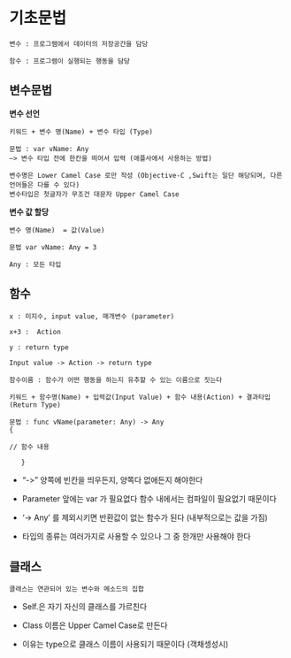 # 기초문법

~~~~
변수 : 프로그램에서 데이터의 저장공간을 담당

함수 : 프로그램이 실행되는 행동을 담당
~~~~

## 변수문법

**변수 선언**

~~~~
키워드 + 변수 명(Name) + 변수 타입 (Type)

문법 : var vName: Any 
—> 변수 타입 전에 한칸을 띄어서 입력 (애플사에서 사용하는 방법)

변수명은 Lower Camel Case 로만 작성 (Objective-C ,Swift는 일단 해당되며, 다른 언어들은 다를 수 있다)
변수타입은 첫글자가 무조건 대문자 Upper Camel Case
~~~~
**변수 값 할당**

~~~~
변수 명(Name)  = 값(Value)

문법 var vName: Any = 3

Any : 모든 타입
~~~~

## 함수

~~~~
x : 미지수, input value, 매개변수 (parameter)

x+3 :  Action

y : return type

Input value -> Action -> return type

함수이름 : 함수가 어떤 행동을 하는지 유추할 수 있는 이름으로 짓는다

키워드 + 함수명(Name) + 입력값(Input Value) + 함수 내용(Action) + 결과타입 (Return Type)

문법 : func vName(parameter: Any) -> Any
{

// 함수 내용
 
   } 
~~~~

* “->” 양쪽에 빈칸을 띄우든지, 양쪽다 없애든지 해야한다

* Parameter 앞에는 var 가 필요없다 함수 내에서는 컴파일이 필요없기 때문이다

* ‘-> Any’ 를 제외시키면 반환값이 없는 함수가 된다 (내부적으로는 값을 가짐)

* 타입의 종류는 여러가지로 사용할 수 있으나 그 중 한개만 사용해야 한다

## 클래스

~~~
클래스는 연관되어 있는 변수와 메소드의 집합
~~~

* Self.은 자기 자신의 클래스를 가르친다

* Class 이름은 Upper Camel Case로 만든다

* 이유는 type으로 클래스 이름이 사용되기 때문이다 (객채셍성시)
